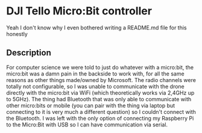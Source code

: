 # DJI Tello Micro:Bit controller

Yeah I don't know why I even bothered writing a README.md file for this honestly

## Description

For computer science we were told to just do whatever with a micro:bit, the micro:bit was a damn pain in the backside to work with, for all the same reasons as other things made/owned by Microsoft. The radio channels were totally not configurable, so I was unable to communicate with the drone directly with the micro:bit via WiFi (which theoretically works via 2,4GHz up to 5GHz). The thing had Bluetooth that was only able to communicate with other micro:bits or mobile (you can pair with the thing via laptop but connecting to it is very much a different question) so I couldn't connect with the Bluetooth. I was left with the only option of connecting my Raspberry Pi to the Micro:Bit with USB so I can have communication via serial.
